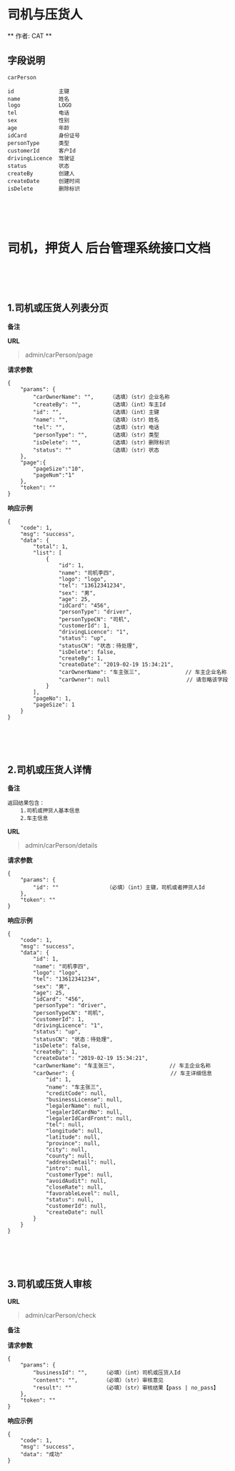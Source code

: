 # 司机与压货人 #

** 作者: CAT **

## 字段说明 ##

    carPerson

    id              主键
    name            姓名
    logo            LOGO
    tel             电话
    sex             性别
    age             年龄
    idCard          身份证号
    personType      类型
    customerId      客户Id
    drivingLicence  驾驶证
    status          状态
    createBy        创建人
    createDate      创建时间
    isDelete        删除标识



<br>
<br>
<br>

# 司机，押货人 后台管理系统接口文档 #

<br>
<br>
<br>

## 1.司机或压货人列表分页 ##

**备注**
    

**URL**
>admin/carPerson/page


**请求参数**

    {
    	"params": {
            "carOwnerName": "",     （选填）（str）企业名称
            "createBy": "",         （选填）（int）车主Id
            "id": "",               （选填）（int）主键
            "name": "",             （选填）（str）姓名
            "tel": "",              （选填）（str）电话
            "personType": "",       （选填）（str）类型
            "isDelete": "",         （选填）（str）删除标识
            "status": ""            （选填）（str）状态
    	},
        "page":{
    		"pageSize":"10",
    		"pageNum":"1"
    	},
    	"token": ""
	}

**响应示例**

    {
        "code": 1,
        "msg": "success",
        "data": {
            "total": 1,
            "list": [
                {
                    "id": 1,
                    "name": "司机李四",
                    "logo": "logo",
                    "tel": "13612341234",
                    "sex": "男",
                    "age": 25,
                    "idCard": "456",
                    "personType": "driver",
                    "personTypeCN": "司机",
                    "customerId": 1,
                    "drivingLicence": "1",
                    "status": "up",
                    "statusCN": "状态：待处理",
                    "isDelete": false,
                    "createBy": 1,
                    "createDate": "2019-02-19 15:34:21",
                    "carOwnerName": "车主张三",              // 车主企业名称
                    "carOwner": null                        // 请忽略该字段
                }
            ],
            "pageNo": 1,
            "pageSize": 1
        }
    }

<br>
<br>
<br>


## 2.司机或压货人详情 ##

**备注**
    
    返回结果包含：
        1.司机或押货人基本信息
        2.车主信息
    
**URL**
>admin/carPerson/details


**请求参数**

    {
    	"params": {
            "id": ""               （必填）（int）主键，司机或者押货人Id
    	},
    	"token": ""
	}

**响应示例**

    {
        "code": 1,
        "msg": "success",
        "data": {
            "id": 1,
            "name": "司机李四",
            "logo": "logo",
            "tel": "13612341234",
            "sex": "男",
            "age": 25,
            "idCard": "456",
            "personType": "driver",
            "personTypeCN": "司机",
            "customerId": 1,
            "drivingLicence": "1",
            "status": "up",
            "statusCN": "状态：待处理",
            "isDelete": false,
            "createBy": 1,
            "createDate": "2019-02-19 15:34:21",
            "carOwnerName": "车主张三",                 // 车主企业名称
            "carOwner": {                              // 车主详细信息
                "id": 1,
                "name": "车主张三",
                "creditCode": null,
                "businessLicense": null,
                "legalerName": null,
                "legalerIdCardNo": null,
                "legalerIdCardFront": null,
                "tel": null,
                "longitude": null,
                "latitude": null,
                "province": null,
                "city": null,
                "county": null,
                "addressDetail": null,
                "intro": null,
                "customerType": null,
                "avoidAudit": null,
                "closeRate": null,
                "favorableLevel": null,
                "status": null,
                "customerId": null,
                "createDate": null
            }
        }
    }
    
<br>
<br>
<br>


## 3.司机或压货人审核 ##

**URL**
>admin/carPerson/check

**备注**

**请求参数**

    {
    	"params": {
            "businessId": "",     （必填）（int）司机或压货人Id
            "content": "",        （必填）（str）审核意见
            "result": ""          （必填）（str）审核结果【pass | no_pass】
    	},
    	"token": ""
	}

**响应示例**

    {
	    "code": 1,
	    "msg": "success",
	    "data": "成功"
    }


<br>
<br>
<br>